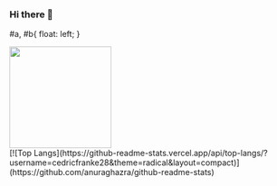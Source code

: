 ### Hi there 👋

#a, #b{
  float: left;
}

<div>
  <div id="a">
    <img height="180em" src="https://github-readme-stats.vercel.app/api?                username=cedricfranke28&show_icons=true&theme=radical&hide_border=true&&count_private=true&include_all_commits=true" />
   </div>
  <div id"b">
  [![Top Langs](https://github-readme-stats.vercel.app/api/top-langs/?username=cedricfranke28&theme=radical&layout=compact)](https://github.com/anuraghazra/github-readme-stats)
  </div>
</div>
